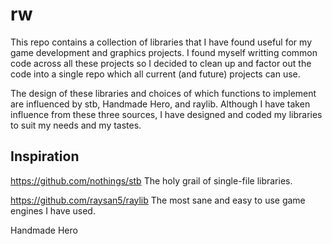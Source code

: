# rw

This repo contains a collection of libraries that I have found useful for my 
game development and graphics projects. I found myself writting common code 
across all these projects so I decided to clean up and factor out the code into
a single repo which all current (and future) projects can use.

The design of these libraries and choices of which functions to implement 
are influenced by stb, Handmade Hero, and raylib. Although I have taken influence
from these three sources, I have designed and coded my libraries to suit my needs
and my tastes.

## Inspiration

https://github.com/nothings/stb
The holy grail of single-file libraries.

https://github.com/raysan5/raylib 
The most sane and easy to use game engines I have used.


Handmade Hero

